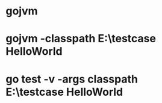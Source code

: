 # gojvm
# gojvm -classpath E:\testcase HelloWorld
# go test -v -args classpath E:\testcase HelloWorld
